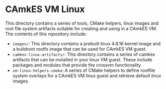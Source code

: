 <!--
     Copyright 2018, Data61
     Commonwealth Scientific and Industrial Research Organisation (CSIRO)
     ABN 41 687 119 230.

     This software may be distributed and modified according to the terms of
     the BSD 2-Clause license. Note that NO WARRANTY is provided.
     See "LICENSE_BSD2.txt" for details.

     @TAG(DATA61_BSD)
-->

CAmkES VM Linux
===============

This directory contains a series of tools, CMake helpers, linux images and
root file system artifacts suitable for creating and using in a CAmkES VM.
The contents of this repository include:
* `images/`: This directory contains a prebuilt linux 4.8.16 kernel image and a
buildroot rootfs image that can be used for CAmkES VM guest.
* `camkes-linux-artifacts/`: This directory contains a series of camkes
artifacts that can be installed in your linux VM guest. These include
packages and modules that provide the crossvm functionality.
* `vm-linux-helpers.cmake`: A series of CMake helpers to define rootfile system
overlays for a CAmkES VM linux guest and retrieve default linux images.
